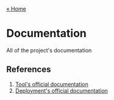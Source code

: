 [« Home](../README.md)

# Documentation #

All of the project's documentation

## References

1. [Tool's official documentation](./tools/README.md)
1. [Deployment's official documentation](./deploy/README.md)
